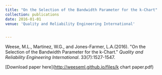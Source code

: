 ```yaml
---
title: "On the Selection of the Bandwidth Parameter for the k-Chart"
collection: publications
date: 2016-01-01
venue: 'Quality and Reliability Engineering International'


---
```

Weese, M.L., Martinez, W.G., and Jones-Farmer, L.A.(2016). &quot;On the Selection of the Bandwidth Parameter for the k-Chart.&quot; 
<i>Quality and Reliability Engineering International</i>. 33(7):1527-1547. 

[Download paper here](http://weeseml.github.io/files/k chart paper.pdf)

